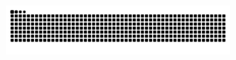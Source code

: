 <picture>
  <source media="(prefers-color-scheme: dark)" srcset="https://raw.githubusercontent.com/Love-Tolstoy/Love-Tolstoy/output/github-contribution-grid-snake-dark.svg">
  <source media="(prefers-color-scheme: light)" srcset="https://raw.githubusercontent.com/Love-Tolstoy/Love-Tolstoy/output/github-contribution-grid-snake.svg">
  <img alt="github contribution grid snake animation" src="https://raw.githubusercontent.com/Love-Tolstoy/Love-Tolstoy/output/github-contribution-grid-snake.svg">
</picture>